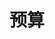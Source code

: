 # 预算

<Cost></Cost>

<script setup>
import Cost from '../.vitepress/components/trip/Cost.vue'
</script>
